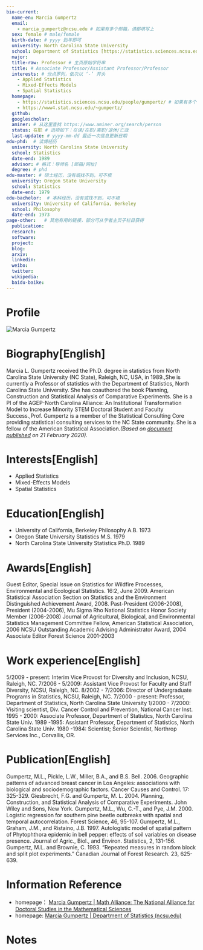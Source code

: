 ```yaml
---
bio-current:
  name-en: Marcia Gumpertz
  email: 
    - marcia_gumpertz@ncsu.edu # 如果有多个邮箱，请都填写上
  sex: female # male/female
  birth-date: # yyyy 到年即可
  university: North Carolina State University 
  school: Department of Statistics [https://statistics.sciences.ncsu.edu/]# 格式：学院名称[学院官网链接]
  major: 
  title-raw: Professor # 主页原始字符串
  title: # Associate Professor/Assistant Professor/Professor
  interests: # 分点罗列，依次以 ‘-’ 开头
    - Applied Statistics
    - Mixed-Effects Models
    - Spatial Statistics
  homepage: 
    - https://statistics.sciences.ncsu.edu/people/gumpertz/ # 如果有多个主页，请都填写上
    - https://www4.stat.ncsu.edu/~gumpertz/
  github: 
  googlescholar:  
  aminer: # 从这里查找 https://www.aminer.org/search/person
  status: 在职 # 选项如下：在读/在职/离职/退休/亡故
  last-update: # yyyy-mm-dd 最近一次信息更新日期
edu-phd:  # 读博经历
  university: North Carolina State University 
  school: Statistics
  date-end: 1989
  advisor: # 格式：导师名 [邮箱/网址]
  degree: # phd
edu-master: # 硕士经历，没有或找不到，可不填
  university: Oregon State University
  school: Statistics 
  date-end: 1979
edu-bachelor:  # 本科经历，没有或找不到，可不填
  university: University of California, Berkeley
  school: Philosophy
  date-end: 1973
page-other:   # 其他有用的链接，部分可从学者主页子栏目获得
  publication: 
  research: 
  software: 
  project: 
  blog: 
  arxiv: 
  linkedin: 
  weibo:
  twitter:
  wikipedia:
  baidu-baike:
---
```


# Profile

![Marcia Gumpertz](https://statistics.sciences.ncsu.edu/wp-content/uploads/sites/21/2019/04/marcia_gumpertz.jpg)

# Biography[English]

Marcia L. Gumpertz received the Ph.D. degree in statistics from North Carolina State University (NC State), Raleigh, NC, USA, in 1989.,She is currently a Professor of statistics with the Department of Statistics, North Carolina State University. She has coauthored the book Planning, Construction and Statistical Analysis of Comparative Experiments. She is a PI of the AGEP-North Carolina Alliance: An Institutional Transformation Model to Increase Minority STEM Doctoral Student and Faculty Success.,Prof. Gumpertz is a member of the Statistical Consulting Core providing statistical consulting services to the NC State community. She is a fellow of the American Statistical Association._(Based on [document published](https://ieeexplore.ieee.org/document/9007035) on 21 February 2020)._

# Interests[English]

- Applied Statistics
- Mixed-Effects Models
- Spatial Statistics

# Education[English]

- University of California, Berkeley Philosophy A.B. 1973
- Oregon State University Statistics M.S. 1979
- North Carolina State University Statistics Ph.D. 1989

# Awards[English]

Guest Editor, Special Issue on Statistics for Wildfire Processes, Environmental and Ecological Statistics. 
16:2, June 2009.
American Statistical Association Section on Statistics and the Environment Distinguished Achievement 
Award, 2008.
Past-President (2006-2008), President (2004-2006), Mu Sigma Rho National Statistics Honor Society
Member (2006-2008) Journal of Agricultural, Biological, and Environmental Statistics Management 
Committee 
Fellow, American Statistical Association, 2006
NCSU Outstanding Academic Advising Administrator Award, 2004
Associate Editor Forest Science 2001-2003

# Work experience[English]

5/2009 - present: Interim Vice Provost for Diversity and Inclusion, NCSU, Raleigh, NC.
7/2006 - 5/2009: Assistant Vice Provost for Faculty and Staff Diversity, NCSU, Raleigh, NC.
8/2002 - 7/2006: Director of Undergraduate Programs in Statistics, NCSU, Raleigh, NC.
7/2000 - present: Professor, Department of Statistics, North Carolina State University
1/2000 - 7/2000: Visiting scientist, Div. Cancer Control and Prevention, National Cancer Inst.
1995 - 2000: Associate Professor, Department of Statistics, North Carolina State Univ.
1989 -1995: Assistant Professor, Department of Statistics, North Carolina State Univ.
1980 -1984: Scientist; Senior Scientist, Northrop Services Inc., Corvallis, OR. 

# Publication[English]

Gumpertz, M.L., Pickle, L.W., Miller, B.A., and B.S. Bell. 2006. Geographic patterns of advanced breast 
cancer in Los Angeles: associations with biological and sociodemographic factors. Cancer Causes and 
Control. 17: 325-329.
Giesbrecht, F.G. and Gumpertz, M. L. 2004. Planning, Construction, and Statistical Analysis of 
Comparative Experiments. John Wiley and Sons, New York. 
Gumpertz, M.L., Wu, C.-T., and Pye, J.M. 2000. Logistic regression for southern pine beetle outbreaks 
with spatial and temporal autocorrelation. Forest Science, 46, 95-107.
Gumpertz, M.L., Graham, J.M., and Ristaino, J.B. 1997. Autologistic model of spatial pattern of 
Phytophthora epidemic in bell pepper: effects of soil variables on disease presence. Journal of Agric., 
Biol., and Environ. Statistics, 2, 131-156.
Gumpertz, M.L. and Brownie, C. 1993. “Repeated measures in random block and split plot experiments.”
Canadian Journal of Forest Research. 23, 625-639.

# Information Reference

- homepage： [Marcia Gumpertz | Math Alliance: The National Alliance for Doctoral Studies in the Mathematical Sciences](https://mathalliance.org/mentor/marciagumpertz/)
- homepage: [Marcia Gumpertz | Department of Statistics (ncsu.edu)](https://statistics.sciences.ncsu.edu/people/gumpertz/)

# Notes